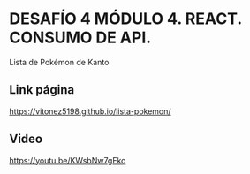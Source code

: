 # DESAFÍO 4 MÓDULO 4. REACT. CONSUMO DE API.
Lista de Pokémon de Kanto

## Link página
https://vitonez5198.github.io/lista-pokemon/

## Video
https://youtu.be/KWsbNw7gFko
